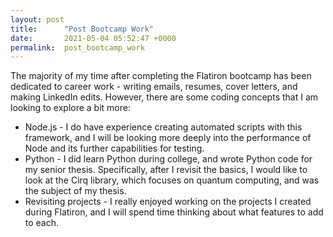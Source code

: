 ```yaml
---
layout: post
title:      "Post Bootcamp Work"
date:       2021-05-04 05:52:47 +0000
permalink:  post_bootcamp_work
---
```



The majority of my time after completing the Flatiron bootcamp has been dedicated to career work - writing emails, resumes, cover letters, and making LinkedIn edits. However, there are some coding concepts that I am looking to explore a bit more:

* Node.js - I do have experience creating automated scripts with this framework, and I will be looking more deeply into the performance of Node and its further capabilities for testing.
* Python - I did learn Python during college, and wrote Python code for my senior thesis. Specifically, after I revisit the basics, I would like to look at the Cirq library, which focuses on quantum computing, and was the subject of my thesis.
* Revisiting projects - I really enjoyed working on the projects I created during Flatiron, and I will spend time thinking about what features to add to each. 


